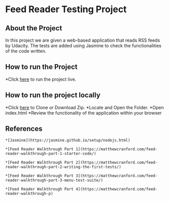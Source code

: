 # Feed Reader Testing Project

## About the Project

In this project we are given a web-based application that reads RSS feeds by Udacity. The tests are added using Jasmine to check the functionalities of the code written.

## How to run the Project

*Click [here](https://kayezhie.github.io/FeedReader/) to run the project live.

## How to run the project locally

*Click [here](https://kayezhie.github.io/FeedReader/) to Clone or Download Zip.
*Locate and Open the Folder.
*Open index.html
*Review the functionality of the application within your browser

## References

	*[Jasmine](https://jasmine.github.io/setup/nodejs.html)

	*[Feed Reader Walkthrough Part 1](https://matthewcranford.com/feed-reader-walkthrough-part-1-starter-code/)

	*[Feed Reader Walkthrough Part 2](https://matthewcranford.com/feed-reader-walkthrough-part-2-writing-the-first-tests/)

	*[Feed Reader Walkthrough Part 3](https://matthewcranford.com/feed-reader-walkthrough-part-3-menu-test-suite/)

	*[Feed Reader Walkthrough Part 4](https://matthewcranford.com/feed-reader-walkthrough-p)